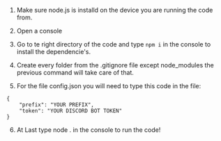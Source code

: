 1.  Make sure node.js is installd on the device you are running the code from.

  

2.  Open a console

  

3.  Go to te right directory of the code and type `npm i` in the console to install the dependencie's.

  

4.  Create every folder from the .gitignore file except node_modules the previous command will take care of that.

  

5.  For the file config.json you will need to type this code in the file:

```
{
	"prefix": "YOUR PREFIX",
	"token": "YOUR DISCORD BOT TOKEN"
}
```

  

6.  At Last type node . in the console to run the code!